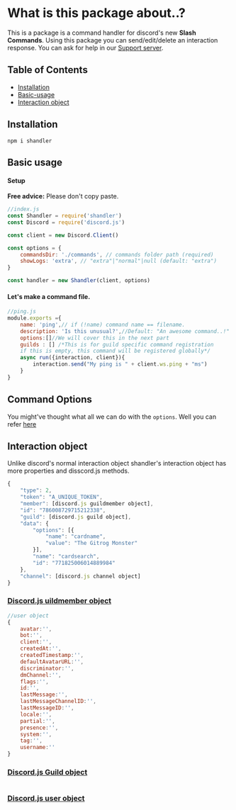 # What is this package about..?

This is a package is a command handler for discord's new **Slash Commands**. Using this package you can send/edit/delete an interaction response. You can ask for help in our [Support server](https://discord.gg/tMWmEJFq4m).

## Table of Contents
* [Installation](#Installation)
* [Basic-usage](#Basic-usage)
* [Interaction object](#Interaction-object)

## Installation

```
npm i shandler
```

## Basic usage
#### Setup
**Free advice:** Please don't copy paste.
```js
//index.js
const Shandler = require('shandler')
const Discord = require('discord.js')

const client = new Discord.Client()

const options = {
    commandsDir: './commands', // commands folder path (required)
    showLogs: 'extra', // "extra"|"normal"|null (default: "extra")
}

const handler = new Shandler(client, options)

```
#### Let's make a command file.
```js
//ping.js
module.exports ={
    name: 'ping',// if (!name) command name == filename.
    description: 'Is this unusual?',//Default: "An awesome command..!"
    options:[]//We will cover this in the next part
    guilds : [] /*This is for guild specific command registration
    if this is empty, this command will be registered globally*/
    async run({interaction, client}){
        interaction.send("My ping is " + client.ws.ping + "ms")
    }
}
```
## Command Options
You might've thought what all we can do with the `options`. Well you can refer [here](https://discord.com/developers/docs/interactions/slash-commands#applicationcommandoption)
## Interaction object
Unlike discord's normal interaction object shandler's interaction object has more properties and disscord.js methods. 
```js
{
    "type": 2,
    "token": "A_UNIQUE_TOKEN",
    "member": [discord.js guildmember object],
    "id": "786008729715212338",
    "guild": [discord.js guild object],
    "data": {
        "options": [{
            "name": "cardname",
            "value": "The Gitrog Monster"
        }],
        "name": "cardsearch",
        "id": "771825006014889984"
    },
    "channel": [discord.js channel object]
}
```
### [Discord.js uildmember object](https://discord.js.org/#/docs/main/stable/class/GuildMember)

```js
//user object
{
    avatar:'',
    bot:'',
    client:'',
    createdAt:'',
    createdTimestamp:'',
    defaultAvatarURL:'',
    discriminator:'',
    dmChannel:'',
    flags:'',
    id:'',
    lastMessage:'',
    lastMessageChannelID:'',
    lastMessageID:'',
    locale:'',
    partial:'',
    presence:'',
    system:'',
    tag:'',
    username:''
}
```

### [Discord.js Guild object](https://discord.js.org/#/docs/main/stable/class/Guild)

```js
```

### [Discord.js user object](https://discord.js.org/#/docs/main/stable/class/User)

```js
```
